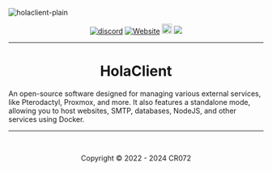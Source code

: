 ![holaclient-plain](https://github.com/HolaClient/.github/assets/102372274/5547ffce-6fb9-42c5-a9b6-a529c9f0d0cc)
<p align="center">
  <a href="https://discord.gg/CvqRH9TrYK"><img src="https://img.shields.io/discord/1038719273658499072?color=blue&label=Discord&logo=HolaClient&logoColor=blue" alt="discord" /></a>
  <a href="https://holaclient.tech"><img alt="Website" src="https://img.shields.io/website?down_color=lightred&down_message=Offline&label=Website&up_color=blue&up_message=Online&url=https://zoniex.me"></a>
  <a  href="https://github.com/CR072/HolaClient/stargazers"><img src="https://img.shields.io/github/stars/HolaClient/HolaClient?label=Stars %E2%AD%90" height="20"/></a>
  <img src="https://komarev.com/ghpvc/?username=CR072&color=blue">
</p>

---

<h1 align="center">HolaClient</h1>

An open-source software designed for managing various external services, like Pterodactyl, Proxmox, and more. It also features a standalone mode, allowing you to host websites, SMTP, databases, NodeJS, and other services using Docker.

---

<br>
<p align="center">Copyright © 2022 - 2024 CR072</p>
